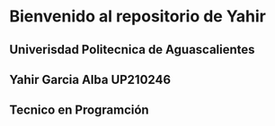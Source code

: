# Bienvenido al repositorio de Yahir

## Univerisdad Politecnica de Aguascalientes 

## Yahir Garcia Alba        UP210246

## Tecnico en Programción 
